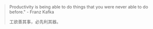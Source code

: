> Productivity is being able to do things that you were never able to do before." - Franz Kafka
>
> 工欲善其事，必先利其器。

